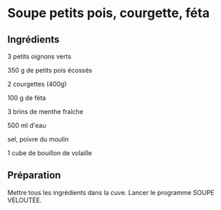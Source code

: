 # Soupe petits pois, courgette, féta

## Ingrédients

3 petits oignons verts

350 g de petits pois écossés

2 courgettes (400g)

100 g de féta

3 brins de menthe fraîche

500 ml d'eau

sel, poivre du moulin

1 cube de bouillon de volaille

## Préparation

Mettre tous les ingrédients dans la cuve.
Lancer le programme SOUPE VELOUTÉE.
